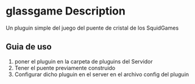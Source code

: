 # glassgame Description
Un pluguin simple del juego del puente de cristal de los SquidGames

## Guia de uso
1. poner el pluguin en la carpeta de pluguins del Servidor
2. Tener el puente previamente construido
3. Configurar dicho pluguin en el server en el archivo config del pluguin 
